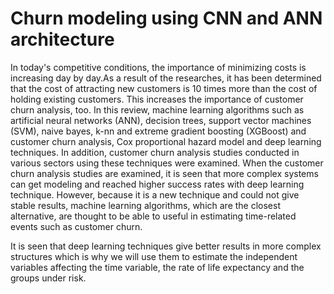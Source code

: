 # Churn modeling using CNN and ANN architecture

In today's competitive conditions, the importance of minimizing costs is increasing day by day.As a result of the researches, it has been determined that the cost of attracting new customers is 10 times more than the cost of holding existing customers. This increases the importance of customer churn analysis, too. In this review, machine learning algorithms such as artificial neural networks (ANN), decision trees, support vector machines (SVM), naive bayes, k-nn and extreme gradient boosting (XGBoost) and customer churn analysis, Cox proportional hazard model and deep learning techniques. In addition, customer churn analysis studies conducted in various sectors using these techniques were examined. When the customer churn analysis studies are examined, it is seen that more complex systems can get modeling and reached higher success rates with deep learning technique. However, because it is a new technique and could not give stable results, machine learning algorithms, which are the closest alternative, are thought to be able to useful in estimating time-related events such as customer churn.

It is seen that deep learning techniques give better results in more complex structures which is why we will use them to estimate the independent variables affecting the time variable, the rate of life expectancy and the groups under risk.
